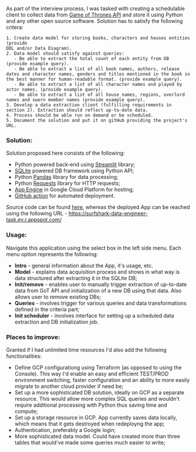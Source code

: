 As part of the interview process, I was tasked with creating a schedulable client to collect data from [Game of Thrones API](https://anapioficeandfire.com/)  and store it using Python and any other open source software. Solution has to satisfy the following critera:

```
1. Create data model for storing books, characters and houses entities (provide
DDL and/or Data Diagram).
2. Data model should satisfy against queries:
   - Be able to extract the total count of each entity from DB (provide example query).
   - Be able to extract a list of all book names, authors, release dates and character names, genders and titles mentioned in the book in the best manner for human-readable format. (provide example query).
   - Be able to extract a list of all character names and played by actor names. (provide example query).
   - Be able to extract a list of all house names, regions, overlord names and sworn member names (provide example query).
3. Develop a data extraction client (fulfilling requirements in section 2). Extraction should reflect up-to-date data.
4. Process should be able run on demand or be scheduled.
5. Document the solution and put it on gitHub providing the project's URL.
```

### Solution:
Solution proposed here consists of the following:
- Python powered back-end using [Streamlit](https://streamlit.io/) library;
- [SQLite](https://www.sqlite.org/index.html) powered DB framework using Python API;
- Python [Pandas](https://pandas.pydata.org/) library for data processing;
- Python [Requests](https://docs.python-requests.org/en/latest/) library for HTTP requests;
- [App Engine](https://cloud.google.com/appengine) in Google Cloud Platform for hosting;
- [GitHub action](https://github.com/augustinasn/surfshark-data-engineer-task/blob/main/.github/workflows/deploy-to-cloud.yaml) for automated deployment.

Source code can be found [here](https://github.com/augustinasn/soiaf-data-client), whereas the deployed App can be reached using the following URL - https://surfshark-data-engineer-task.ey.r.appspot.com/


### Usage:
Navigate this application using the select box in the left side menu. Each menu option represents the following:
- **Intro** - general information about the App, it's usage, etc.
- **Model** - explains data acquisition process and shows in what way is data structured after extracting it in the SQLite DB;
- **Init/remove** - enables user to manually trigger extraction of up-to-date data from GoT API and initialization of a new DB using that data. Also allows user to remove existing DBs;
- **Queries** - involves trigger for various queries and data transformations defined in the criteria part;
- **Init scheduler** - involves interface for setting up a scheduled data extraction and DB initialization job.

### Places to improve:
Granted if I had unlimited time resources I'd also add the following functionalities:
- Define GCP configurationg using Terraform (as opposed to using the Console). This way I'd enable an easy and efficient TEST/PROD environment switching, faster configuration and an ability to more easily migrate to another cloud provider if need be;
- Set up a more sophisticated DB solution, ideally on GCP as a separate resource. This would allow more complex SQL queries and wouldn't require additional processing with Python thus saving time and compute; 
- Set up a storage resource in GCP. App currently saves data locally, which means that it gets destroyed when redeployng the app;
- Authentication, preferably a Google login;
- More sophisticated data model. Could have created more than three tables that would've made some queries much easier to write; 
